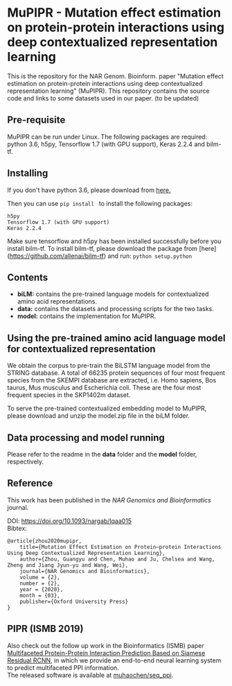 # MuPIPR - Mutation effect estimation on protein-protein interactions using deep contextualized representation learning
This is the repository for the NAR Genom. Bioinform. paper "Mutation effect estimation on protein-protein interactions using deep contextualized representation learning" (MuPIPR). This repository contains the source code and links to some datasets used in our paper. (to be updated)

## Pre-requisite

MuPIPR can be run under Linux. The following packages are required: python 3.6, h5py, Tensorflow 1.7 (with GPU support), Keras 2.2.4 and bilm-tf.

## Installing
If you don't have python 3.6, please download from [here.](https://www.python.org/downloads/)

Then you can use ```pip install ``` to install the following packages:

	h5py
	Tensorflow 1.7 (with GPU support)
	Keras 2.2.4

Make sure tensorflow and h5py has been installed successfully before you install bilm-tf. To install bilm-tf, please download the package from [here] (https://github.com/allenai/bilm-tf) and run: `python setup.python`
	

## Contents
* **biLM:** contains the pre-trained language models for contextualized amino acid representations.
* **data:** contains the datasets and processing scripts for the two tasks.
* **model:** contains the implementation for MuPIPR.


## Using the pre-trained amino acid language model for contextualized representation
We obtain the corpus to pre-train the BiLSTM language model from the STRING database. A total of 66235 protein sequences of four most frequent species from the SKEMPI database are extracted, i.e. Homo sapiens, Bos taurus, Mus musculus and Escherichia coli. These are the four most frequent species in the SKP1402m dataset.

To serve the pre-trained contextualized embedding model to MuPIPR, please download and unzip the model.zip file in the biLM folder.

## Data processing and model running
Please refer to the readme in the **data** folder and the **model** folder, respectively. 


## Reference
This work has been published in the *NAR Genomics and Bioinformatics* journal.

DOI: https://doi.org/10.1093/nargab/lqaa015  
Bibtex:

    @article{zhou2020mupipr,
        title={Mutation Effect Estimation on Protein–protein Interactions Using Deep Contextualized Representation Learning},
        author={Zhou, Guangyu and Chen, Muhao and Ju, Chelsea and Wang, Zheng and Jiang Jyun-yu and Wang, Wei},
        journal={NAR Genomics and Bioinformatics},
        volume = {2},
        number = {2},
        year = {2020},
        month = {03},
        publisher={Oxford University Press}
    }

## PIPR (ISMB 2019)  
Also check out the follow up work in the Bioinformatics (ISMB) paper [Multifaceted Protein-Protein Interaction Prediction Based on Siamese Residual RCNN](http://dx.doi.org/10.1093/bioinformatics/btz328), in which we provide an end-to-end neural learning system to predict multifaceted PPI information.  
The released software is available at [muhaochen/seq_ppi](https://github.com/muhaochen/seq_ppi).
